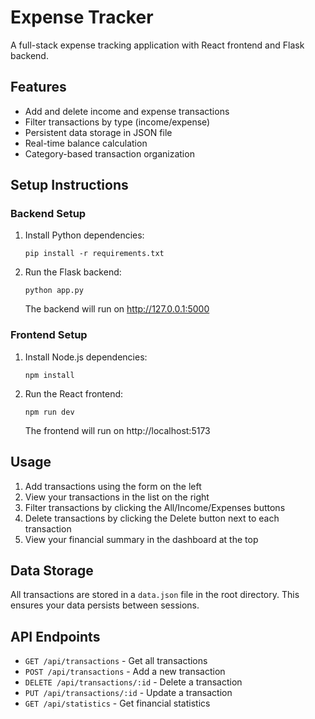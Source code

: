 # Expense Tracker

A full-stack expense tracking application with React frontend and Flask backend.

## Features

- Add and delete income and expense transactions
- Filter transactions by type (income/expense)
- Persistent data storage in JSON file
- Real-time balance calculation
- Category-based transaction organization

## Setup Instructions

### Backend Setup

1. Install Python dependencies:
   ```
   pip install -r requirements.txt
   ```

2. Run the Flask backend:
   ```
   python app.py
   ```
   The backend will run on http://127.0.0.1:5000

### Frontend Setup

1. Install Node.js dependencies:
   ```
   npm install
   ```

2. Run the React frontend:
   ```
   npm run dev
   ```
   The frontend will run on http://localhost:5173

## Usage

1. Add transactions using the form on the left
2. View your transactions in the list on the right
3. Filter transactions by clicking the All/Income/Expenses buttons
4. Delete transactions by clicking the Delete button next to each transaction
5. View your financial summary in the dashboard at the top

## Data Storage

All transactions are stored in a `data.json` file in the root directory. This ensures your data persists between sessions.

## API Endpoints

- `GET /api/transactions` - Get all transactions
- `POST /api/transactions` - Add a new transaction
- `DELETE /api/transactions/:id` - Delete a transaction
- `PUT /api/transactions/:id` - Update a transaction
- `GET /api/statistics` - Get financial statistics